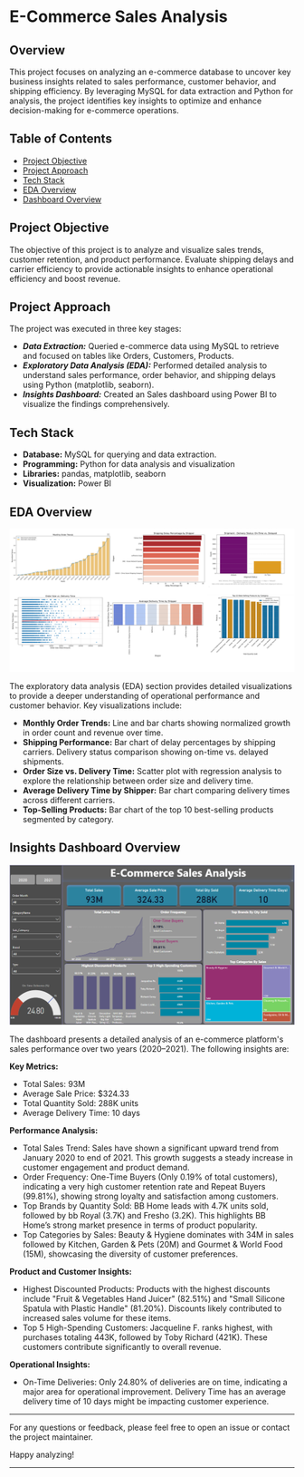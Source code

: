 # E-Commerce Sales Analysis


## Overview
This project focuses on analyzing an e-commerce database to uncover key business insights related to sales performance, customer behavior, and shipping efficiency. By leveraging MySQL for data extraction and Python for analysis, the project identifies key insights to optimize and enhance decision-making for e-commerce operations.



## Table of Contents
- [Project Objective](#project-description)
- [Project Approach](#project-description)
- [Tech Stack](#tech-stack)
- [EDA Overview](#eda-overview)
- [Dashboard Overview](#dashboard-overview)


## Project Objective
The objective of this project is to analyze and visualize sales trends, customer retention, and product performance. Evaluate shipping delays and carrier efficiency to provide actionable insights to enhance operational efficiency and boost revenue.


## Project Approach
The project was executed in three key stages:
- ***Data Extraction:*** Queried e-commerce data using MySQL to retrieve and focused on tables like Orders, Customers, Products.
- ***Exploratory Data Analysis (EDA):*** Performed detailed analysis to understand sales performance, order behavior, and shipping delays using Python (matplotlib, seaborn).
- ***Insights Dashboard:*** Created an Sales dashboard using Power BI to visualize the findings comprehensively.


## Tech Stack
- **Database:** MySQL for querying and data extraction.
- **Programming:** Python for data analysis and visualization
- **Libraries:** pandas, matplotlib, seaborn
- **Visualization:** Power BI 


## EDA Overview
![alt text](Assets/EDA_Visualisation.png)

The exploratory data analysis (EDA) section provides detailed visualizations to provide a deeper understanding of operational performance and customer behavior. Key visualizations include:

- **Monthly Order Trends:** Line and bar charts showing normalized growth in order count and revenue over time.
- **Shipping Performance:** Bar chart of delay percentages by shipping carriers. Delivery status comparison showing on-time vs. delayed shipments.
- **Order Size vs. Delivery Time:** Scatter plot with regression analysis to explore the relationship between order size and delivery time.
- **Average Delivery Time by Shipper:** Bar chart comparing delivery times across different carriers.
- **Top-Selling Products:** Bar chart of the top 10 best-selling products segmented by category.


## Insights Dashboard Overview
![alt text](Assets/dashboard_image.png)

The dashboard presents a detailed analysis of an e-commerce platform's sales performance over two years (2020–2021). The following insights are:

**Key Metrics:**
- Total Sales: 93M
- Average Sale Price: $324.33
- Total Quantity Sold: 288K units
- Average Delivery Time: 10 days

**Performance Analysis:**
- Total Sales Trend: Sales have shown a significant upward trend from January 2020 to end of 2021. This growth suggests a steady increase in customer engagement and product demand.
- Order Frequency: One-Time Buyers (Only 0.19% of total customers), indicating a very high customer retention rate and Repeat Buyers (99.81%), showing strong loyalty and satisfaction among customers.
- Top Brands by Quantity Sold: BB Home leads with 4.7K units sold, followed by bb Royal (3.7K) and Fresho (3.2K). This highlights BB Home’s strong market presence in terms of product popularity.
- Top Categories by Sales: Beauty & Hygiene dominates with 34M in sales followed by Kitchen, Garden & Pets (20M) and Gourmet & World Food (15M), showcasing the diversity of customer preferences.

**Product and Customer Insights:**
- Highest Discounted Products: Products with the highest discounts include "Fruit & Vegetables Hand Juicer" (82.51%) and "Small Silicone Spatula with Plastic Handle" (81.20%). Discounts likely contributed to increased sales volume for these items.
- Top 5 High-Spending Customers: Jacqueline F. ranks highest, with purchases totaling 443K, followed by Toby Richard (421K). These customers contribute significantly to overall revenue.

**Operational Insights:**
- On-Time Deliveries: Only 24.80% of deliveries are on time, indicating a major area for operational improvement. Delivery Time has an average delivery time of 10 days might be impacting customer experience.








---

For any questions or feedback, please feel free to open an issue or contact the project maintainer.

Happy analyzing!

---